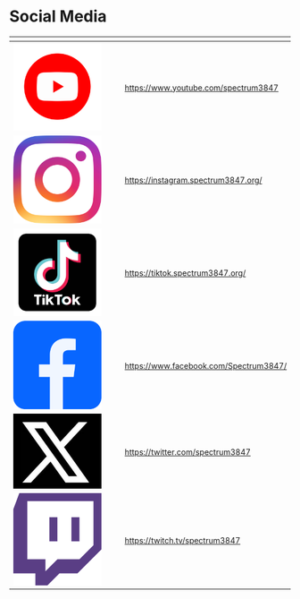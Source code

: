 # Social Media



<table data-card-size="large" data-view="cards"><thead><tr><th align="center"></th><th data-hidden></th><th data-hidden></th><th data-hidden data-card-target data-type="content-ref"></th></tr></thead><tbody><tr><td align="center"><img src=".gitbook/assets/image (38).png" alt="" data-size="original"></td><td></td><td></td><td><a href="https://www.youtube.com/spectrum3847">https://www.youtube.com/spectrum3847</a></td></tr><tr><td align="center"><img src=".gitbook/assets/image (33).png" alt="" data-size="original"></td><td></td><td></td><td><a href="https://instagram.spectrum3847.org/">https://instagram.spectrum3847.org/</a></td></tr><tr><td align="center"><img src=".gitbook/assets/image (34).png" alt="" data-size="original"></td><td></td><td></td><td><a href="https://tiktok.spectrum3847.org/">https://tiktok.spectrum3847.org/</a></td></tr><tr><td align="center"><img src=".gitbook/assets/image (36).png" alt="" data-size="original"></td><td></td><td></td><td><a href="https://www.facebook.com/Spectrum3847/">https://www.facebook.com/Spectrum3847/</a></td></tr><tr><td align="center"><img src=".gitbook/assets/image (2) (1).png" alt="" data-size="original"></td><td></td><td></td><td><a href="https://twitter.com/spectrum3847">https://twitter.com/spectrum3847</a></td></tr><tr><td align="center"><img src=".gitbook/assets/image (51).png" alt="" data-size="original"></td><td></td><td></td><td><a href="https://twitch.tv/spectrum3847">https://twitch.tv/spectrum3847</a></td></tr></tbody></table>
